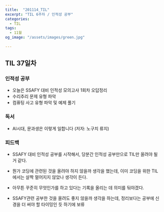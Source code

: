 ```yaml
---
title:  "201114_TIL"
excerpt: "TIL 6주차 / 인적성 공부"
categories:
  - TIL
tags:
  - 11월
og_image: "/assets/images/green.jpg"
  
---
```

## TIL 37일차

### 인적성 공부
- 오늘은 SSAFY 대비 인적성 모의고사 1회차 오답정리
- 수리추리 문제 유형 파악
- 컴퓨팅 사고 유형 파악 및 예제 풀기

### 독서
- AI시대, 문과생은 이렇게 일합니다 (저자: 노구치 류지)

### 피드백

- SSAFY 대비 인적성 공부를 시작해서, 당분간 인적성 공부만으로 TIL만 올려야 될 거 같다.
- 뭔가 코딩에 관련된 것을 올려야 하지 않을까 생각을 했는데, 이미 코딩을 위한 TIL에서는 살짝 멀어지지 않았나 생각이 든다.
- 아무튼 꾸준히 무엇인가를 하고 있다는 기록을 올리는 데 의미를 둬야겠다.


- SSAFY관련 공부한 것을 올려도 좋지 않을까 생각을 하는데, 정리보다는 공부에 신경을 더 써야 할 타이밍인 듯 하기에 보류